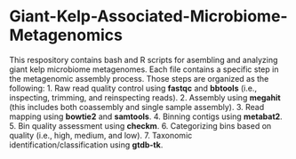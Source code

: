 # Giant-Kelp-Associated-Microbiome-Metagenomics
This respository contains bash and R scripts for asembling and analyzing giant kelp microbiome metagenomes. Each file contains a specific step in the metagenomic assembly process. Those steps are organized as the following: 
    1. Raw read quality control using **fastqc** and **bbtools** (i.e., inspecting, trimming, and reinspecting reads).
    2. Assembly using **megahit** (this includes both coassembly and single sample assembly).
    3. Read mapping using **bowtie2** and **samtools**. 
    4. Binning contigs using **metabat2**.
    5. Bin quality assessment using **checkm**.
    6. Categorizing bins based on quality (i.e., high, medium, and low).
    7. Taxonomic identification/classification using **gtdb-tk**. 
